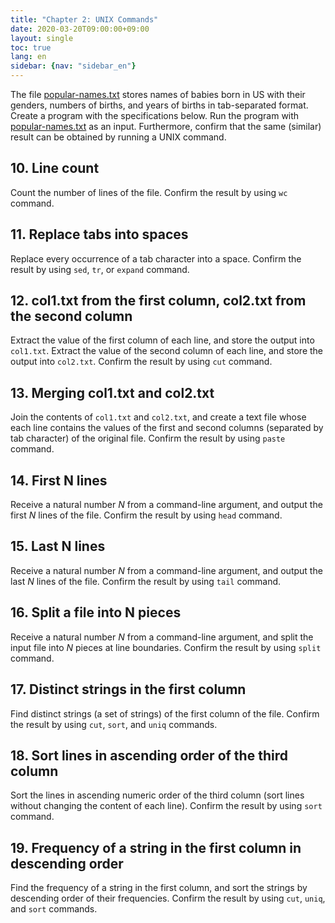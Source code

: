 ```yaml
---
title: "Chapter 2: UNIX Commands"
date: 2020-03-20T09:00:00+09:00
layout: single
toc: true
lang: en
sidebar: {nav: "sidebar_en"}
---
```


The file [popular-names.txt](popular-names.txt) stores names of babies born in US with their genders, numbers of births, and years of births in tab-separated format. Create a program with the specifications below. Run the program with [popular-names.txt](popular-names.txt) as an input. Furthermore, confirm that the same (similar) result can be obtained by running a UNIX command.

## 10. Line count
Count the number of lines of the file. Confirm the result by using `wc` command.

## 11. Replace tabs into spaces
Replace every occurrence of a tab character into a space. Confirm the result by using `sed`, `tr`, or `expand` command.

## 12. col1.txt from the first column, col2.txt from the second column
Extract the value of the first column of each line, and store the output into `col1.txt`. Extract the value of the second column of each line, and store the output into `col2.txt`. Confirm the result by using `cut` command.

## 13. Merging col1.txt and col2.txt
Join the contents of `col1.txt` and `col2.txt`, and create a text file whose each line contains the values of the first and second columns (separated by tab character) of the original file. Confirm the result by using `paste` command.

## 14. First N lines
Receive a natural number $N$ from a command-line argument, and output the first $N$ lines of the file. Confirm the result by using `head` command.

## 15. Last N lines
Receive a natural number $N$ from a command-line argument, and output the last $N$ lines of the file. Confirm the result by using `tail` command.

## 16. Split a file into N pieces
Receive a natural number $N$ from a command-line argument, and split the input file into $N$ pieces at line boundaries. Confirm the result by using `split` command.

## 17. Distinct strings in the first column
Find distinct strings (a set of strings) of the first column of the file. Confirm the result by using `cut`, `sort`, and `uniq` commands.

## 18. Sort lines in ascending order of the third column
Sort the lines in ascending numeric order of the third column (sort lines without changing the content of each line). Confirm the result by using `sort` command.

## 19. Frequency of a string in the first column in descending order

Find the frequency of a string in the first column, and sort the strings by descending order of their frequencies. Confirm the result by using `cut`, `uniq`, and `sort` commands.
